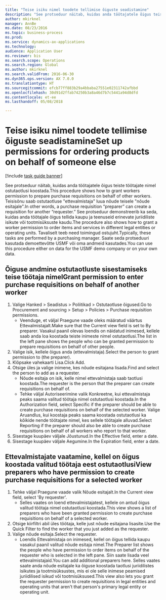 ```yaml
--- 
title: "Teise isiku nimel toodete tellimise õiguste seadistamine"
description: "See protseduur näitab, kuidas anda töötajatele õigus teiste töötajate nimel ostutaotlusi koostada."
author: mkirknel
manager: AnnBe
ms.date: 08/23/2016
ms.topic: business-process
ms.prod: 
ms.service: dynamics-ax-applications
ms.technology: 
audience: Application User
ms.reviewer: bis
ms.search.scope: Operations
ms.search.region: Global
ms.author: mkirknel
ms.search.validFrom: 2016-06-30
ms.dyn365.ops.version: AX 7.0.0
ms.translationtype: HT
ms.sourcegitcommit: efcb77ff883b29a4bbaba27551e02311742afbbd
ms.openlocfilehash: 30d91d2ffab74250b3a8a46d7b7c5441a94d8dfd
ms.contentlocale: et-ee
ms.lasthandoff: 05/08/2018

---
```

# <a name="set-up-permissions-for-ordering-products-on-behalf-of-someone-else"></a><span data-ttu-id="588b8-103">Teise isiku nimel toodete tellimise õiguste seadistamine</span><span class="sxs-lookup"><span data-stu-id="588b8-103">Set up permissions for ordering products on behalf of someone else</span></span>

[!include [task guide banner](../../includes/task-guide-banner.md)]

<span data-ttu-id="588b8-104">See protseduur näitab, kuidas anda töötajatele õigus teiste töötajate nimel ostutaotlusi koostada.</span><span class="sxs-lookup"><span data-stu-id="588b8-104">This procedure shows how to grant workers permission to prepare purchase requisitions on behalf of other workers.</span></span> <span data-ttu-id="588b8-105">Teisisõnu saab ostutaotluse "ettevalmistaja" luua nõude teisele "nõude esitajale".</span><span class="sxs-lookup"><span data-stu-id="588b8-105">In other words, a purchase requisition “preparer” can create a requisition for another “requester.”</span></span> <span data-ttu-id="588b8-106">See protseduur demonstreerib ka seda, kuidas anda töötajale õigus tellida kaupu ja teenuseid erinevate juriidiliste isikute või tootmisüksuste kaudu.</span><span class="sxs-lookup"><span data-stu-id="588b8-106">The procedure also shows how to grant a worker permission to order items and services in different legal entities or operating units.</span></span> <span data-ttu-id="588b8-107">Tavaliselt teeb need toimingud ostujuht.</span><span class="sxs-lookup"><span data-stu-id="588b8-107">Typically, these tasks are performed by a purchasing manager.</span></span> <span data-ttu-id="588b8-108">Saate seda protseduuri kasutada demoettevõtte USMF või oma andmeid kasutades.</span><span class="sxs-lookup"><span data-stu-id="588b8-108">You can use this procedure either on data for the USMF demo company or on your own data.</span></span>


## <a name="grant-permission-to-enter-purchase-requisitions-on-behalf-of-another-worker"></a><span data-ttu-id="588b8-109">Õiguse andmine ostutaotluste sisestamiseks teise töötaja nimel</span><span class="sxs-lookup"><span data-stu-id="588b8-109">Grant permission to enter purchase requisitions on behalf of another worker</span></span>
1. <span data-ttu-id="588b8-110">Valige Hanked > Seadistus > Poliitikad > Ostutaotluse õigused.</span><span class="sxs-lookup"><span data-stu-id="588b8-110">Go to Procurement and sourcing > Setup > Policies > Purchase requisition permissions.</span></span>
    * <span data-ttu-id="588b8-111">Veenduge, et väljal Praegune vaade oleks määratud väärtus Ettevalmistajalt.</span><span class="sxs-lookup"><span data-stu-id="588b8-111">Make sure that the Current view field is set to By preparer.</span></span>  <span data-ttu-id="588b8-112">Vasakul paanil olevas loendis on näidatud inimesed, kellele saab anda loa koostada teiste inimeste nimel ostutaotlusi.</span><span class="sxs-lookup"><span data-stu-id="588b8-112">The list in the left pane shows the people who can be granted permission to prepare requisitions on behalf of other people.</span></span>  
2. <span data-ttu-id="588b8-113">Valige isik, kellele õigus anda (ettevalmistaja).</span><span class="sxs-lookup"><span data-stu-id="588b8-113">Select the person to grant permission to (the preparer).</span></span>
3. <span data-ttu-id="588b8-114">Klõpsake vahekaarti Lisa.</span><span class="sxs-lookup"><span data-stu-id="588b8-114">Click Add.</span></span>
4. <span data-ttu-id="588b8-115">Otsige üles ja valige inimene, kes nõude esitajana lisada.</span><span class="sxs-lookup"><span data-stu-id="588b8-115">Find and select the person to add as a requester.</span></span>
    * <span data-ttu-id="588b8-116">Nõude esitaja on isik, kelle nimel ettevalmistaja saab taotlusi koostada.</span><span class="sxs-lookup"><span data-stu-id="588b8-116">The requester is the person that the preparer can create requisitions on behalf of.</span></span>  
    * <span data-ttu-id="588b8-117">Tehke väljal Autoriseerimine valik Konkreetne, kui ettevalmistaja peaks saama valitud töötaja nimel ostutaotlusi koostada.</span><span class="sxs-lookup"><span data-stu-id="588b8-117">In the Authorization field, select Specific if the preparer should be able to create purchase requisitions on behalf of the selected worker.</span></span> <span data-ttu-id="588b8-118">Valige Aruandlus, kui koostaja peaks saama koostada ostutaotlusi ka kõikide nende töötajate nimel, kes sellele töötajale alluvad.</span><span class="sxs-lookup"><span data-stu-id="588b8-118">Select Reporting if the preparer should also be able to create purchase requisitions on behalf of all workers who report to that worker.</span></span>  
5. <span data-ttu-id="588b8-119">Sisestage kuupäev väljale Jõustunud.</span><span class="sxs-lookup"><span data-stu-id="588b8-119">In the Effective field, enter a date.</span></span>
6. <span data-ttu-id="588b8-120">Sisestage kuupäev väljale Aegumine.</span><span class="sxs-lookup"><span data-stu-id="588b8-120">In the Expiration field, enter a date.</span></span>

## <a name="view-preparers-who-have-permission-to-create-purchase-requisitions-for-a-selected-worker"></a><span data-ttu-id="588b8-121">Ettevalmistajate vaatamine, kellel on õigus koostada valitud töötaja eest ostutaotlusi</span><span class="sxs-lookup"><span data-stu-id="588b8-121">View preparers who have permission to create purchase requisitions for a selected worker</span></span>
1. <span data-ttu-id="588b8-122">Tehke väljal Praegune vaade valik Nõude esitajalt.</span><span class="sxs-lookup"><span data-stu-id="588b8-122">In the Current view field, select 'By requester'.</span></span>
    * <span data-ttu-id="588b8-123">Selles vaates on loend ettevalmistajatest, kellele on antud õigus valitud töötaja nimel ostutaotlusi koostada.</span><span class="sxs-lookup"><span data-stu-id="588b8-123">This view shows a list of preparers who have been granted permission to create purchase requisitions on behalf of a selected worker.</span></span>  
2. <span data-ttu-id="588b8-124">Otsige kiirfiltri abil üles töötaja, kelle just nõude esitajana lisasite.</span><span class="sxs-lookup"><span data-stu-id="588b8-124">Use the Quick Filter to find the worker that you just added as the requester.</span></span>
3. <span data-ttu-id="588b8-125">Valige nõude esitaja.</span><span class="sxs-lookup"><span data-stu-id="588b8-125">Select the requester.</span></span>
    * <span data-ttu-id="588b8-126">Loendis Ettevalmistaja on inimesed, kellel on õigus tellida kaupu vasakul paanil valitud nõude esitaja nimel.</span><span class="sxs-lookup"><span data-stu-id="588b8-126">The Preparer list shows the people who have permission to order items on behalf of the requester who is selected in the left pane.</span></span>   <span data-ttu-id="588b8-127">Siin saate lisada veel ettevalmistajaid.</span><span class="sxs-lookup"><span data-stu-id="588b8-127">You can add additional preparers here.</span></span>   <span data-ttu-id="588b8-128">Selles vaates saate anda nõude esitajale ka õiguse koostada taotlusi juriidilistes isikutes ja tootmisüksustes, mis ei ole selle inimese peamised juriidilised isikud või tootmisüksused.</span><span class="sxs-lookup"><span data-stu-id="588b8-128">This view also lets you grant the requester permission to create requisitions in legal entities and operating units that aren't that person's primary legal entity or operating unit.</span></span>  


